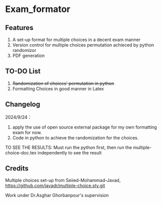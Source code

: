 # Exam_formator

## Features
1. A set-up format for multiple choices in a decent exam manner 
2. Version control for multiple choices permutation achieced by python randomizor
3. PDF generation 

## TO-DO List
1. ~~Randomization of choices' permutation in python~~
2. Formatting Choices in good manner in Latex

## Changelog
2024/9/24：
1. apply the use of open source external package for my own formatting exam for now. 
2. Code in python to achieve the randomization for the choices.

TO SEE THE RESULTS: Must run the python first, then run the multiple-choice-doc.tex independently to see the result

## Credits
Multiple choices set-up from Seiied-Mohammad-Javad, https://github.com/javadr/multiple-choice.sty.git

Work under Dr.Asghar Ghorbanpour's supervision

